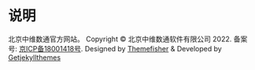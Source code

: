 # 说明
北京中维数通官方网站。
Copyright © 北京中维数通软件有限公司 2022.
备案号: [京ICP备18001418号](https://beian.miit.gov.cn/).
Designed by [Themefisher](https://themefisher.com/) & Developed by [Getjekyllthemes](https://getjekyllthemes.com/)